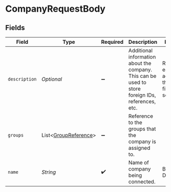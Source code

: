 # CompanyRequestBody


## Fields

| Field                                                                                             | Type                                                                                              | Required                                                                                          | Description                                                                                       | Example                                                                                           |
| ------------------------------------------------------------------------------------------------- | ------------------------------------------------------------------------------------------------- | ------------------------------------------------------------------------------------------------- | ------------------------------------------------------------------------------------------------- | ------------------------------------------------------------------------------------------------- |
| `description`                                                                                     | *Optional<String>*                                                                                | :heavy_minus_sign:                                                                                | Additional information about the company. This can be used to store foreign IDs, references, etc. | Requested early access to the new financing scheme.                                               |
| `groups`                                                                                          | List<[GroupReference](../../models/shared/GroupReference.md)>                                     | :heavy_minus_sign:                                                                                | Reference to the groups that the company is assigned to.                                          |                                                                                                   |
| `name`                                                                                            | *String*                                                                                          | :heavy_check_mark:                                                                                | Name of company being connected.                                                                  | Bank of Dave                                                                                      |